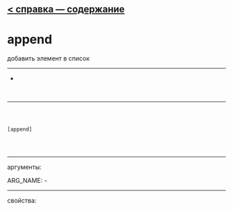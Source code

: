 [< справка — содержание](ceammc_lib.html)
---

# append


добавить элемент в список

---

-
<br>


---


```



[append]


            
```

---
аргументы:

ARG_NAME: -<br>

---
свойства:


